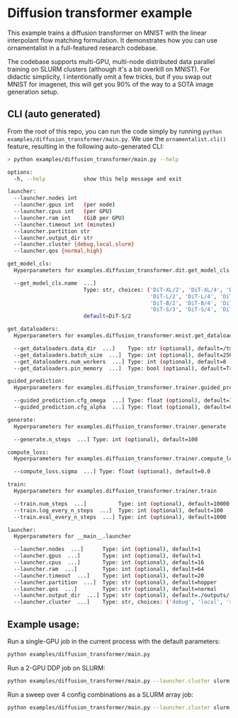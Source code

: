 # Diffusion transformer example

This example trains a diffusion transformer on MNIST with the linear interpolant flow matching formulation. It demonstrates how you can use ornamentalist in a full-featured research codebase.

The codebase supports multi-GPU, multi-node distributed data parallel training on SLURM clusters (although it's a bit overkill on MNIST). For didactic simplicity, I intentionally omit a few tricks, but if you swap out MNIST for imagenet, this will get you 90% of the way to a SOTA image generation setup.

## CLI (auto generated)

From the root of this repo, you can run the code simply by running `python examples/diffusion_transformer/main.py`. We use the `ornamentalist.cli()` feature, resulting in the following auto-generated CLI:

```bash
> python examples/diffusion_transformer/main.py --help

options:
  -h, --help            show this help message and exit

launcher:
  --launcher.nodes int
  --launcher.gpus int   (per node)
  --launcher.cpus int   (per GPU)
  --launcher.ram int    (GiB per GPU)
  --launcher.timeout int (minutes)
  --launcher.partition str
  --launcher.output_dir str
  --launcher.cluster {debug,local,slurm}
  --launcher.qos {normal,high}

get_model_cls:
  Hyperparameters for examples.diffusion_transformer.dit.get_model_cls

  --get_model_cls.name  ...]
                        Type: str, choices: ('DiT-XL/2', 'DiT-XL/4', 'DiT-XL/8', 
                                             'DiT-L/2', 'DiT-L/4', 'DiT-L/8',
                                             'DiT-B/2', 'DiT-B/4', 'DiT-B/8',
                                             'DiT-S/3', 'DiT-S/4', 'DiT-S/8') (optional),
                        default=DiT-S/2

get_dataloaders:
  Hyperparameters for examples.diffusion_transformer.mnist.get_dataloaders

  --get_dataloaders.data_dir  ...]    Type: str (optional), default=/tmp/data
  --get_dataloaders.batch_size  ...]  Type: int (optional), default=256
  --get_dataloaders.num_workers  ...] Type: int (optional), default=8
  --get_dataloaders.pin_memory  ...]  Type: bool (optional), default=True

guided_prediction:
  Hyperparameters for examples.diffusion_transformer.trainer.guided_prediction

  --guided_prediction.cfg_omega  ...] Type: float (optional), default=1.0
  --guided_prediction.cfg_alpha  ...] Type: float (optional), default=0.0

generate:
  Hyperparameters for examples.diffusion_transformer.trainer.generate

  --generate.n_steps  ...] Type: int (optional), default=100

compute_loss:
  Hyperparameters for examples.diffusion_transformer.trainer.compute_loss

  --compute_loss.sigma  ...] Type: float (optional), default=0.0

train:
  Hyperparameters for examples.diffusion_transformer.trainer.train

  --train.num_steps  ...]          Type: int (optional), default=10000
  --train.log_every_n_steps  ...]  Type: int (optional), default=100
  --train.eval_every_n_steps  ...] Type: int (optional), default=1000

launcher:
  Hyperparameters for __main__.launcher

  --launcher.nodes  ...]      Type: int (optional), default=1
  --launcher.gpus  ...]       Type: int (optional), default=1
  --launcher.cpus  ...]       Type: int (optional), default=16
  --launcher.ram  ...]        Type: int (optional), default=64
  --launcher.timeout  ...]    Type: int (optional), default=20
  --launcher.partition  ...]  Type: str (optional), default=hopper
  --launcher.qos  ...]        Type: str (optional), default=normal
  --launcher.output_dir  ...] Type: str (optional), default=./outputs/
  --launcher.cluster  ...]    Type: str, choices: ('debug', 'local', 'slurm') (optional), default=debug
```

## Example usage:

Run a single-GPU job in the current process with the default parameters:
```bash
python examples/diffusion_transformer/main.py
```

Run a 2-GPU DDP job on SLURM:
```bash
python examples/diffusion_transformer/main.py --launcher.cluster slurm --launcher.gpus 2
```

Run a sweep over 4 config combinations as a SLURM array job:
```bash
python examples/diffusion_transformer/main.py --launcher.cluster slurm --compute_loss.sigma 0.0 0.1 --guided_prediction.cfg_omega 1.0 1.5
```